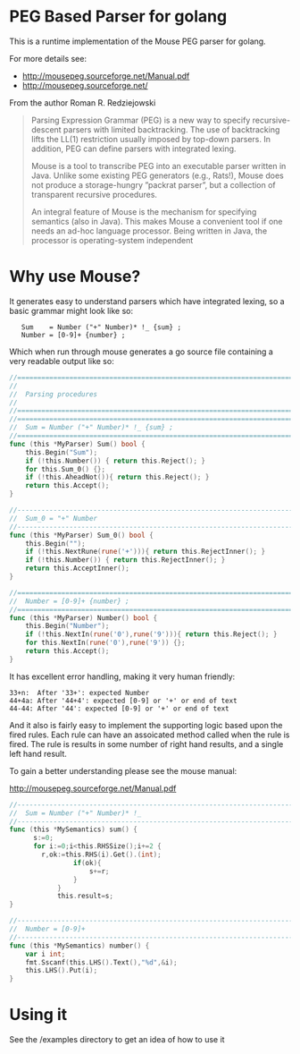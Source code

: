 # PEG Based Parser for golang

This is a runtime implementation of the Mouse PEG parser for golang. 

For more details see:

 * http://mousepeg.sourceforge.net/Manual.pdf
 * http://mousepeg.sourceforge.net/

From the author Roman R. Redziejowski

> Parsing Expression Grammar (PEG) is a new way to specify recursive-descent parsers with
> limited backtracking. The use of backtracking lifts the LL(1) restriction usually imposed by
> top-down parsers. In addition, PEG can define parsers with integrated lexing.
>
> Mouse is a tool to transcribe PEG into an executable parser written in Java. Unlike some
> existing PEG generators (e.g., Rats!), Mouse does not produce a storage-hungry ”packrat
> parser”, but a collection of transparent recursive procedures.
>
> An integral feature of Mouse is the mechanism for specifying semantics (also in Java). This
> makes Mouse a convenient tool if one needs an ad-hoc language processor. Being written in
> Java, the processor is operating-system independent

# Why use Mouse?

It generates easy to understand parsers which have integrated lexing, so a basic grammar
might look like so:

```
   Sum    = Number ("+" Number)* !_ {sum} ;
   Number = [0-9]+ {number} ;
``` 

Which when run through mouse generates a go source file containing a very readable
output like so:

```go
//=========================================================================
//
//  Parsing procedures
//
//=========================================================================
//=======================================================================
//  Sum = Number ("+" Number)* !_ {sum} ;
//=======================================================================
func (this *MyParser) Sum() bool {
	this.Begin("Sum");
	if (!this.Number()) { return this.Reject(); }
	for this.Sum_0() {};
	if (!this.AheadNot()){ return this.Reject(); }
	return this.Accept();
}

//---------------------------------------------------------------------
//  Sum_0 = "+" Number
//---------------------------------------------------------------------
func (this *MyParser) Sum_0() bool {
	this.Begin("");
	if (!this.NextRune(rune('+'))){ return this.RejectInner(); }
	if (!this.Number()) { return this.RejectInner(); }
	return this.AcceptInner();
}

//=======================================================================
//  Number = [0-9]+ {number} ;
//=======================================================================
func (this *MyParser) Number() bool {
	this.Begin("Number");
	if (!this.NextIn(rune('0'),rune('9'))){ return this.Reject(); }
	for this.NextIn(rune('0'),rune('9')) {};
	return this.Accept();
}
```

It has excellent error handling, making it very human friendly:

```
33+n:  After '33+': expected Number
44+4a: After '44+4': expected [0-9] or '+' or end of text
44-44: After '44': expected [0-9] or '+' or end of text
```

And it also is fairly easy to implement the supporting logic 
based upon the fired rules. Each rule can have an assoicated
method called when the rule is fired. The rule is results in some
number of right hand results, and a single left hand result. 

To gain a better understanding please see the mouse manual:

http://mousepeg.sourceforge.net/Manual.pdf

```go
//---------------------------------------------------------------------
//  Sum = Number ("+" Number)* !_
//---------------------------------------------------------------------
func (this *MySemantics) sum() {
      s:=0;
      for i:=0;i<this.RHSSize();i+=2 {
        r,ok:=this.RHS(i).Get().(int);
				if(ok){
					s+=r;
				}
			}
			this.result=s;
}

//---------------------------------------------------------------------
//  Number = [0-9]+
//---------------------------------------------------------------------
func (this *MySemantics) number() {
	var i int;
	fmt.Sscanf(this.LHS().Text(),"%d",&i);
	this.LHS().Put(i);
}
```

# Using it
	
See the /examples directory to get an idea of how to use it

